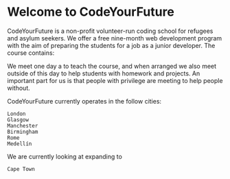 # Welcome to CodeYourFuture

CodeYourFuture is a non-profit volunteer-run coding school for refugees and asylum seekers. We offer a free nine-month web development program with the aim of preparing the students for a job as a junior developer. The course contains:

We meet one day a to teach the course, and when arranged we also meet outside of this day to help students with homework and projects. An important part for us is that people with privilege are meeting to help people without.

CodeYourFuture currently operates in the follow cities:

```text
London
Glasgow
Manchester
Birmingham
Rome
Medellín
```

We are currently looking at expanding to

```text
Cape Town
```

